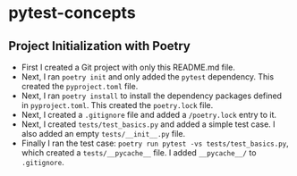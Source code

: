 # pytest-concepts

## Project Initialization with Poetry
- First I created a Git project with only this README.md file.
- Next, I ran `poetry init` and only added the `pytest` dependency. This created the `pyproject.toml` file.
- Next, I ran `poetry install` to install the dependency packages defined in `pyproject.toml`. This created the `poetry.lock` file.
- Next, I created a `.gitignore` file and added a `/poetry.lock` entry to it.
- Next, I created `tests/test_basics.py` and added a simple test case. I also added an empty `tests/__init__.py` file.
- Finally I ran the test case: `poetry run pytest -vs tests/test_basics.py`, which created a `tests/__pycache__` file. I added `__pycache__/` to `.gitignore`.

